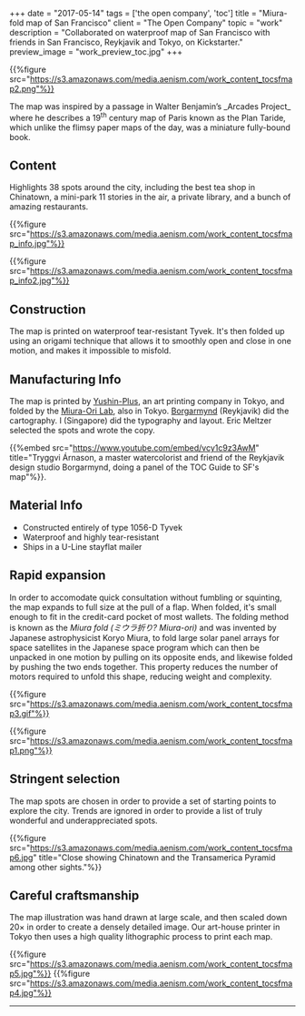+++
date = "2017-05-14"
tags = ['the open company', 'toc']
title = "Miura-fold map of San Francisco"
client = "The Open Company"
topic = "work"
description = "Collaborated on waterproof map of San Francisco with friends in San Francisco, Reykjavik and Tokyo, on Kickstarter."
preview_image = "work_preview_toc.jpg"
+++

{{%figure src="https://s3.amazonaws.com/media.aenism.com/work_content_tocsfmap2.png"%}}

<p class="lead">The map was inspired by a passage in Walter Benjamin’s _Arcades Project_ where he describes a 19<sup>th</sup> century map of Paris known as the Plan Taride, which unlike the flimsy paper maps of the day, was a miniature fully-bound book.</p>

## Content

Highlights 38 spots around the city, including the best tea shop in Chinatown, a mini-park 11 stories in the air, a private library, and a bunch of amazing restaurants.

{{%figure src="https://s3.amazonaws.com/media.aenism.com/work_content_tocsfmap_info.jpg"%}}

{{%figure src="https://s3.amazonaws.com/media.aenism.com/work_content_tocsfmap_info2.jpg"%}}

## Construction

The map is printed on waterproof tear-resistant Tyvek. It's then folded up using an origami technique that allows it to smoothly open and close in one motion, and makes it impossible to misfold.

## Manufacturing Info

The map is printed by [Yushin-Plus](http://www.yushin-p.com), an art printing company in Tokyo, and folded by the [Miura-Ori Lab](http://www.miuraori.biz), also in Tokyo. [Borgarmynd](http://borgarmynd.com) (Reykjavik) did the cartography. I (Singapore) did the typography and layout. Eric Meltzer selected the spots and wrote the copy.

{{%embed src="https://www.youtube.com/embed/vcy1c9z3AwM" title="Tryggvi Árnason, a master watercolorist and friend of the Reykjavik design studio Borgarmynd, doing a panel of the TOC Guide to SF's map"%}}.

## Material Info

- Constructed entirely of type 1056-D Tyvek
- Waterproof and highly tear-resistant
- Ships in a U-Line stayflat mailer

## Rapid expansion

In order to accomodate quick consultation without fumbling or squinting, the map expands to full size at the pull of a flap. When folded, it's small enough to fit in the credit-card pocket of most wallets. The folding method is known as the _Miura fold (ミウラ折り? Miura-ori)_ and was invented by Japanese astrophysicist Koryo Miura, to fold large solar panel arrays for space satellites in the Japanese space program which can then be unpacked in one motion by pulling on its opposite ends, and likewise folded by pushing the two ends together. This property reduces the number of motors required to unfold this shape, reducing weight and complexity.

{{%figure src="https://s3.amazonaws.com/media.aenism.com/work_content_tocsfmap3.gif"%}}

{{%figure src="https://s3.amazonaws.com/media.aenism.com/work_content_tocsfmap1.png"%}}

## Stringent selection

The map spots are chosen in order to provide a set of starting points to explore the city. Trends are ignored in order to provide a list of truly wonderful and underappreciated spots.

{{%figure src="https://s3.amazonaws.com/media.aenism.com/work_content_tocsfmap6.jpg" title="Close showing Chinatown and the Transamerica Pyramid among other sights."%}}

## Careful craftsmanship

The map illustration was hand drawn at large scale, and then scaled down 20× in order to create a densely detailed image. Our art-house printer in Tokyo then uses a high quality lithographic process to print each map.

{{%figure src="https://s3.amazonaws.com/media.aenism.com/work_content_tocsfmap5.jpg"%}}
{{%figure src="https://s3.amazonaws.com/media.aenism.com/work_content_tocsfmap4.jpg"%}}

---
